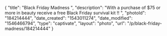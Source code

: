 {
    "title": "Black Friday Madness ",
    "description": "With a purchase of $75 or more in beauty receive a free Black Friday survival kit !! ",
    "photoId": "184214444",
    "date_created": "1543011274",
    "date_modified": "1546466794",
    "type": "captivate",
    "layout": "photo",
    "url": "\/p\/black-friday-madness\/184214444"
}